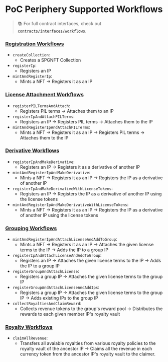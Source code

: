 # PoC Periphery Supported Workflows

> 📚 For full contract interfaces, check out [`contracts/interfaces/workflows`](../contracts/interfaces/workflows/).

### [Registration Workflows](../contracts/interfaces/workflows/IRegistrationWorkflows.sol)

- `createCollection`:
  - Creates a SPGNFT Collection
- `registerIp`:
  - Registers an IP
- `mintAndRegisterIp`:
  - Mints a NFT → Registers it as an IP

### [License Attachment Workflows](../contracts/interfaces/workflows/ILicenseAttachmentWorkflows.sol)

- `registerPILTermsAndAttach`:
  - Registers PIL terms → Attaches them to an IP
- `registerIpAndAttachPILTerms`:
  - Registers an IP → Registers PIL terms → Attaches them to the IP
- `mintAndRegisterIpAndAttachPILTerms`:
  - Mints a NFT → Registers it as an IP → Registers PIL terms → Attaches them to the IP

### [Derivative Workflows](../contracts/interfaces/workflows/IDerivativeWorkflows.sol)

- `registerIpAndMakeDerivative`:
  - Registers an IP → Registers it as a derivative of another IP
- `mintAndRegisterIpAndMakeDerivative`:
  - Mints a NFT → Registers it as an IP → Registers the IP as a derivative of another IP
- `registerIpAndMakeDerivativeWithLicenseTokens`:
  - Registers an IP → Registers the IP as a derivative of another IP using the license tokens
- `mintAndRegisterIpAndMakeDerivativeWithLicenseTokens`:
  - Mints a NFT → Registers it as an IP → Registers the IP as a derivative of another IP using the license tokens

### [Grouping Workflows](../contracts/interfaces/workflows/IGroupingWorkflows.sol)

- `mintAndRegisterIpAndAttachLicenseAndAddToGroup`:
  - Mints a NFT → Registers it as an IP → Attaches the given license terms to the IP → Adds the IP to a group IP
- `registerIpAndAttachLicenseAndAddToGroup`:
  - Registers an IP → Attaches the given license terms to the IP → Adds the IP to a group IP
- `registerGroupAndAttachLicense`:
  - Registers a group IP → Attaches the given license terms to the group IP
- `registerGroupAndAttachLicenseAndAddIps`:
  - Registers a group IP → Attaches the given license terms to the group IP → Adds existing IPs to the group IP
- `collectRoyaltiesAndClaimReward`:
  - Collects revenue tokens to the group's reward pool → Distributes the rewards to each given member IP's royalty vault

### [Royalty Workflows](../contracts/interfaces/workflows/IRoyaltyWorkflows.sol)

- `claimAllRevenue`:
  - Transfers all avaiable royalties from various royalty policies to the royalty vault of the ancestor IP -> Claims all the revenue in each currency token from the ancestor IP's royalty vault to the claimer.
